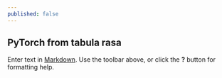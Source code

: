 ```yaml
---
published: false
---
```

## PyTorch from tabula rasa

Enter text in [Markdown](http://daringfireball.net/projects/markdown/). Use the toolbar above, or click the **?** button for formatting help.
